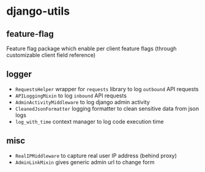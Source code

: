 # django-utils

## feature-flag

Feature flag package which enable per client feature flags (through customizable client field reference)

## logger

 - `RequestsHelper` wrapper for `requests` library to log `outbound` API requests
 - `APILoggingMixin` to log `inbound` API requests
 - `AdminActivityMiddleware` to log django admin activity
 - `CleanedJsonFormatter` logging formatter to clean sensitive data from json logs 
 - `log_with_time` context manager to log code execution time

## misc

 - `RealIPMiddleware` to capture real user IP address (behind proxy)
 - `AdminLinkMixin` gives generic admin url to change form
